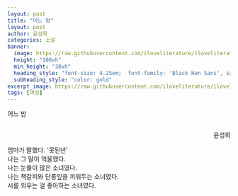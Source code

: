 ```yaml
---
layout: post
title: "어느 밤"
layout: post
author: 윤성희
categories: 소설
banner:
  image: https://raw.githubusercontent.com/iloveliterature/iloveliterature.github.io/refs/heads/master/assets/images/banners/home.jpeg
  height: "100vh"
  min_height: "38vh"
  heading_style: "font-size: 4.25em;  font-family: 'Black Han Sans', sans-serif;"
  subheading_style: "color: gold"
excerpt_image: https://raw.githubusercontent.com/iloveliterature/iloveliterature.github.io/refs/heads/master/assets/images/%EC%96%B4%EB%8A%90_%EB%B0%A4.jpeg
tags: [여성]
---
```

<div style="display: flex; flex-direction: column; justify-content: space-between; gap: 2em;"padding-bottom: 3em;>
  <span style="text-align: left;">어느 밤</span>
  <span style="text-align: right;">윤성희</span>
</div>

엄마가 말했다. '못된년'<br>
나는 그 말이 억울했다.<br>
나는 눈물이 많은 소녀였다.<br> 
나는 책갈피와 단풍잎을 끼워두는 소녀였다.<br>
시를 외우는 걸 좋아하는 소녀였다.

<br><br><br><br><br><br><br><br><br><br>

